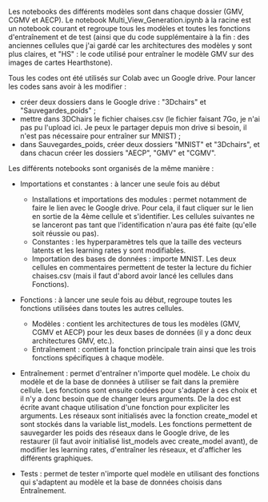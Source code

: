 Les notebooks des différents modèles sont dans chaque dossier (GMV, CGMV et AECP).
Le notebook Multi_View_Generation.ipynb à la racine est un notebook courant et regroupe tous les modèles et toutes les fonctions d'entraînement et de test (ainsi que du code supplémentaire à la fin : des anciennes cellules que j'ai gardé car les architectures des modèles y sont plus claires, et "HS" : le code utilisé pour entraîner le modèle GMV sur des images de cartes Hearthstone).

Tous les codes ont été utilisés sur Colab avec un Google drive. Pour lancer les codes sans avoir à les modifier :
- créer deux dossiers dans le Google drive : "3Dchairs" et "Sauvegardes_poids" ;
- mettre dans 3DChairs le fichier chaises.csv (le fichier faisant 7Go, je n'ai pas pu l'upload ici. Je peux le partager depuis mon drive si besoin, il n'est pas nécessaire pour entraîner sur MNIST) ;
- dans Sauvegardes_poids, créer deux dossiers "MNIST" et "3Dchairs", et dans chacun créer les dossiers "AECP", "GMV" et "CGMV".


Les différents notebooks sont organisés de la même manière :

- Importations et constantes : à lancer une seule fois au début
    - Installations et importations des modules : permet notamment de faire le lien avec le Google drive. Pour cela, il faut cliquer sur le lien en sortie de la 4ème cellule et s'identifier. Les cellules suivantes ne se lanceront pas tant que l'identification n'aura pas été faite (qu'elle soit réussie ou pas).
    - Constantes : les hyperparamètres tels que la taille des vecteurs latents et les learning rates y sont modifiables.
    - Importation des bases de données : importe MNIST. Les deux cellules en commentaires permettent de tester la lecture du fichier chaises.csv (mais il faut d'abord avoir lancé les cellules dans Fonctions).

- Fonctions : à lancer une seule fois au début, regroupe toutes les fonctions utilisées dans toutes les autres cellules.
    - Modèles : contient les architectures de tous les modèles (GMV, CGMV et AECP) pour les deux bases de données (il y a donc deux architectures GMV, etc.).
    - Entraînement : contient la fonction principale train ainsi que les trois fonctions spécifiques à chaque modèle.

- Entraînement : permet d'entraîner n'importe quel modèle. Le choix du modèle et de la base de données à utiliser se fait dans la première cellule. Les fonctions sont ensuite codées pour s'adapter à ces choix et il n'y a donc besoin que de changer leurs arguments. De la doc est écrite avant chaque utilisation d'une fonction pour expliciter les arguments.
Les réseaux sont initialisés avec la fonction create_model et sont stockés dans la variable list_models.
Les fonctions permettent de sauvegarder les poids des réseaux dans le Google drive, de les restaurer (il faut avoir initialisé list_models avec create_model avant), de modifier les learning rates, d'entraîner les réseaux, et d'afficher les différents graphiques.

- Tests : permet de tester n'importe quel modèle en utilisant des fonctions qui s'adaptent au modèle et la base de données choisis dans Entraînement.
